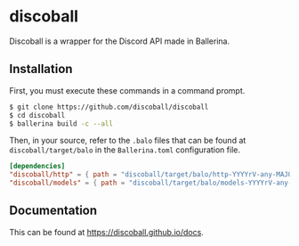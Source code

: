 # discoball

Discoball is a wrapper for the Discord API made in Ballerina. 

## Installation

First, you must execute these commands in a command prompt.

```bash
$ git clone https://github.com/discoball/discoball
$ cd discoball
$ ballerina build -c --all
```

Then, in your source, refer to the `.balo` files that can be found at `discoball/target/balo` in the `Ballerina.toml` configuration file.

```toml
[dependencies]
"discoball/http" = { path = "discoball/target/balo/http-YYYYrV-any-MAJOR.MINOR.PATCH.balo" }
"discoball/models" = { path = "discoball/target/balo/models-YYYYrV-any-MAJOR.MINOR.PATCH.balo" }
```

## Documentation

This can be found at https://discoball.github.io/docs.
